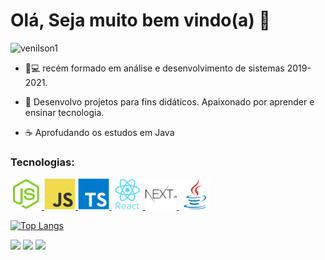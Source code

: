 # Olá, Seja muito bem vindo(a) 👋

<p align="left"> <img src="https://komarev.com/ghpvc/?username=venilson1&label=Profile%20views&color=0e75b6&style=flat" alt="venilson1" /> </p>

- 🚀💻 recém formado em análise e desenvolvimento de sistemas 2019-2021.

- 🔭 Desenvolvo projetos para fins didáticos. Apaixonado por aprender e ensinar tecnologia.

- ☕ Aprofudando os estudos em Java

<h3 align="left">Tecnologias:</h3>
<p align="left">

  <a href="https://nodejs.org/en/">  
    <img src="https://raw.githubusercontent.com/devicons/devicon/master/icons/nodejs/nodejs-original.svg" alt="nodejs" w height="50">
  </a> 

  <a href="https://developer.mozilla.org/en-US/docs/Web/JavaScript">  
    <img src="https://raw.githubusercontent.com/devicons/devicon/master/icons/javascript/javascript-original.svg" alt="javascript" height="50">
  </a> 

  <a href="https://developer.mozilla.org/en-US/docs/Web/JavaScript">  
    <img src="https://raw.githubusercontent.com/devicons/devicon/master/icons/typescript/typescript-original.svg" alt="typescript" height="50">
  </a> 

  <a href="https://pt-br.reactjs.org/">  
    <img src="https://raw.githubusercontent.com/devicons/devicon/master/icons/react/react-original-wordmark.svg" alt="react" w height="50">
  </a>

  <a href="https://nextjs.org/">  
    <img src="https://raw.githubusercontent.com/devicons/devicon/master/icons/nextjs/nextjs-original-wordmark.svg" alt="nextjs" w height="50">
  </a>

  <a href="https://www.java.com/pt-BR/">  
    <img src="https://raw.githubusercontent.com/devicons/devicon/master/icons/java/java-original.svg" alt="java"  height="50">
  </a> 

<p/>

[![Top Langs](https://github-readme-stats.vercel.app/api/top-langs/?username=venilson1&layout=compact&theme=material-palenight)](https://github.com/anuraghazra/github-readme-stats)

[<img src="https://img.shields.io/badge/linkedin-%230077B5.svg?&style=for-the-badge&logo=linkedin&logoColor=white" />](https://www.linkedin.com/in/venilson1/) 
[<img src = "https://img.shields.io/badge/instagram-%23E4405F.svg?&style=for-the-badge&logo=instagram&logoColor=white">](https://www.instagram.com/padawan_programmer/) 
[<img src = "https://img.shields.io/badge/facebook-%231877F2.svg?&style=for-the-badge&logo=facebook&logoColor=white">](https://www.facebook.com/VehSantos2)
